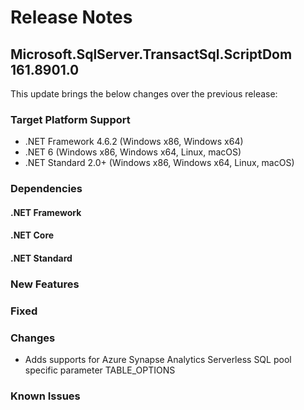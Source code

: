 # Release Notes

## Microsoft.SqlServer.TransactSql.ScriptDom 161.8901.0
This update brings the below changes over the previous release:

### Target Platform Support

* .NET Framework 4.6.2 (Windows x86, Windows x64)
* .NET 6 (Windows x86, Windows x64, Linux, macOS)
* .NET Standard 2.0+ (Windows x86, Windows x64, Linux, macOS)

### Dependencies

#### .NET Framework
#### .NET Core
#### .NET Standard

### New Features

### Fixed

### Changes

* Adds supports for Azure Synapse Analytics Serverless SQL pool specific parameter TABLE_OPTIONS

### Known Issues
